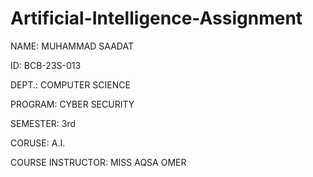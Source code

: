 # Artificial-Intelligence-Assignment

NAME: MUHAMMAD SAADAT

ID: BCB-23S-013

DEPT.: COMPUTER SCIENCE

PROGRAM: CYBER SECURITY

SEMESTER: 3rd

CORUSE: A.I.

COURSE INSTRUCTOR: MISS AQSA OMER
